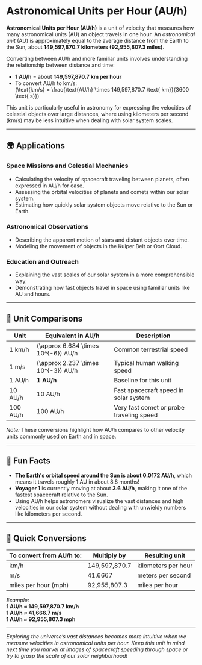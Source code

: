 # Astronomical Units per Hour (AU/h)

**Astronomical Units per Hour (AU/h)** is a unit of velocity that measures how many astronomical units (AU) an object travels in one hour. An *astronomical unit* (AU) is approximately equal to the average distance from the Earth to the Sun, about **149,597,870.7 kilometers (92,955,807.3 miles)**. 

Converting between AU/h and more familiar units involves understanding the relationship between distance and time:

- **1 AU/h** = about **149,597,870.7 km per hour**
- To convert AU/h to km/s:  
  \(\text{km/s} = \frac{\text{AU/h} \times 149,597,870.7 \text{ km}}{3600 \text{ s}}\)

This unit is particularly useful in astronomy for expressing the velocities of celestial objects over large distances, where using kilometers per second (km/s) may be less intuitive when dealing with solar system scales.

---

## 🌍 Applications

### Space Missions and Celestial Mechanics
- Calculating the velocity of spacecraft traveling between planets, often expressed in AU/h for ease.
- Assessing the orbital velocities of planets and comets within our solar system.
- Estimating how quickly solar system objects move relative to the Sun or Earth.

### Astronomical Observations
- Describing the apparent motion of stars and distant objects over time.
- Modeling the movement of objects in the Kuiper Belt or Oort Cloud.

### Education and Outreach
- Explaining the vast scales of our solar system in a more comprehensible way.
- Demonstrating how fast objects travel in space using familiar units like AU and hours.

---

## 📏 Unit Comparisons

| Unit                   | Equivalent in AU/h                                    | Description                                |
|------------------------|--------------------------------------------------------|--------------------------------------------|
| 1 km/h               | \(\approx 6.684 \times 10^{-6}\) AU/h                   | Common terrestrial speed                   |
| 1 m/s                | \(\approx 2.237 \times 10^{-3}\) AU/h                   | Typical human walking speed                |
| 1 AU/h               | **1 AU/h**                                              | Baseline for this unit                     |
| 10 AU/h              | 10 AU/h                                                 | Fast spacecraft speed in solar system    |
| 100 AU/h             | 100 AU/h                                                | Very fast comet or probe traveling speed |

*Note:* These conversions highlight how AU/h compares to other velocity units commonly used on Earth and in space.

---

## 🌟 Fun Facts

- **The Earth's orbital speed around the Sun is about 0.0172 AU/h**, which means it travels roughly 1 AU in about 8.8 months!
- **Voyager 1** is currently moving at about **3.6 AU/h**, making it one of the fastest spacecraft relative to the Sun.
- Using AU/h helps astronomers visualize the vast distances and high velocities in our solar system without dealing with unwieldy numbers like kilometers per second.

---

## 🔄 Quick Conversions

| To convert from AU/h to: | Multiply by | Resulting unit             |
|--------------------------|--------------|----------------------------|
| km/h                     | 149,597,870.7 | kilometers per hour       |
| m/s                      | 41.6667      | meters per second         |
| miles per hour (mph)     | 92,955,807.3 | miles per hour            |

*Example:*  
**1 AU/h ≈ 149,597,870.7 km/h**  
**1 AU/h ≈ 41,666.7 m/s**  
**1 AU/h ≈ 92,955,807.3 mph**

---

*Exploring the universe’s vast distances becomes more intuitive when we measure velocities in astronomical units per hour. Keep this unit in mind next time you marvel at images of spacecraft speeding through space or try to grasp the scale of our solar neighborhood!*